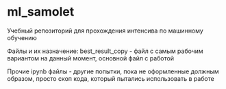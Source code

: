 # ml_samolet
Учебный репозиторий для прохождения интенсива по машинному обучению

Файлы и их назначение: best_result_copy - файл с самым рабочим вариантом на данный момент, основной файл с работой

Прочие ipynb файлы - другие попытки, пока не оформленные должным образом, просто скоп кода, который пытались использовать в работе


